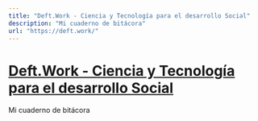```yaml
---
title: "Deft.Work - Ciencia y Tecnología para el desarrollo Social"
description: "Mi cuaderno de bitácora"
url: "https://deft.work/"
---
```


# [Deft.Work - Ciencia y Tecnología para el desarrollo Social](https://deft.work/)

Mi cuaderno de bitácora

